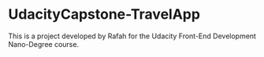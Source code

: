 # UdacityCapstone-TravelApp
This is a project developed by Rafah for the Udacity Front-End Development Nano-Degree course.
